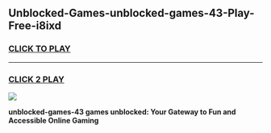 
## Unblocked-Games-unblocked-games-43-Play-Free-i8ixd
<h3>
<a href="https://premium76.site?title=unblocked-games-43&ref=23A">CLICK TO PLAY</a></h3>
<hr>

<h3>
<a href="https://premium76.site?title=unblocked-games-43&ref=23A">CLICK 2 PLAY</a>
  
</h3>

<a href="https://premium76.site?title=unblocked-games-43&ref=23A"><img src="https://clearcache.store/games.png"></a>


**unblocked-games-43 games unblocked: Your Gateway to Fun and Accessible Online Gaming**
